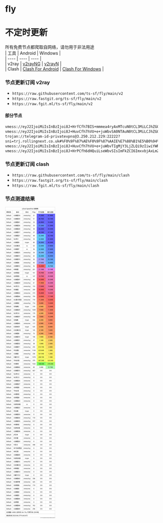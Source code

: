 # fly
# 不定时更新
所有免费节点都爬取自网络，请勿用于非法用途  
|  工具  | Android  | Windows  |  
|  ----  | ----   | ----  |  
| v2ray  | [v2rayNG](https://github.com/2dust/v2rayNG/releases) | [v2rayN](https://github.com/2dust/v2rayN/releases) |  
| Clash  | [Clash For Android](https://github.com/Kr328/ClashForAndroid/releases) | [Clash For Windows](https://github.com/Fndroid/clash_for_windows_pkg/releases) | 
  
### 节点更新订阅  v2ray
- `https://raw.githubusercontent.com/ts-sf/fly/main/v2`  
- `https://raw.fastgit.org/ts-sf/fly/main/v2`  
- `https://raw.fgit.ml/ts-sf/fly/main/v2`  
#### 部分节点  
``` 
vmess://eyJ2IjoiMiIsInBzIjoi8J+HrfCfh7BIS+mmmea4ryAxMTcuN0tCL3MiLCJhZGQiOiIzNC45Mi4yMTMuMTYyIiwicG9ydCI6IjY1MDAxIiwiaWQiOiI4OGM2ZDEyYi02MTRmLTQ4NWYtODNmYy1mYjBjYzU3YzQ4MDEiLCJhaWQiOiIwIiwic2N5IjoiYXV0byIsIm5ldCI6IndzIiwidHlwZSI6Im5vbmUiLCJob3N0IjoiIiwicGF0aCI6Ii8iLCJ0bHMiOiIiLCJzbmkiOiIiLCJ0ZXN0X25hbWUiOiJIS+mmmea4ryJ9
vmess://eyJ2IjoiMiIsInBzIjoi8J+HuvCfh7hVU+e+juWbvSA0NTAuN0tCL3MiLCJhZGQiOiIxMzcuMTc1LjkuMjA0IiwicG9ydCI6IjU3OTAyIiwiaWQiOiI0MTgwNDhhZi1hMjkzLTRiOTktOWIwYy05OGNhMzU4MGRkMjQiLCJhaWQiOiI2NCIsInNjeSI6ImF1dG8iLCJuZXQiOiJ0Y3AiLCJ0eXBlIjoibm9uZSIsImhvc3QiOiIiLCJwYXRoIjoiIiwidGxzIjoiIiwic25pIjoiIiwidGVzdF9uYW1lIjoiVVPnvo7lm70ifQ==
trojan://telegram-id-privatevpns@3.250.212.229:22222?sni=trj.rollingnext.co.uk#%F0%9F%87%AE%F0%9F%87%AAIE%E7%88%B1%E5%B0%94%E5%85%B0%20512.2KB%2Fs
vmess://eyJ2IjoiMiIsInBzIjoi8J+HuvCfh7hVU+e+juWbvTIgMjY3LjZLQi9zIiwiYWRkIjoiMTQyLjQuMTEwLjI4IiwicG9ydCI6IjUyOTA4IiwiaWQiOiI0MTgwNDhhZi1hMjkzLTRiOTktOWIwYy05OGNhMzU4MGRkMjQiLCJhaWQiOiI2NCIsInNjeSI6ImF1dG8iLCJuZXQiOiJ0Y3AiLCJ0eXBlIjoibm9uZSIsImhvc3QiOiIiLCJwYXRoIjoiIiwidGxzIjoiIiwic25pIjoiIiwidGVzdF9uYW1lIjoiVVPnvo7lm70yIn0=
vmess://eyJ2IjoiMiIsInBzIjoi8J+HrPCfh6dHQuiLseWbvSIsImFkZCI6ImxvbjAxLmZyZWVub2RlLnBybyIsInBvcnQiOiI0NDMiLCJpZCI6ImY4ODQyMTE2LTliZDktNGJlMy1hNmM4LTA0MTJiNjAxYzNjYyIsImFpZCI6IjAiLCJzY3kiOiJhdXRvIiwibmV0Ijoid3MiLCJ0eXBlIjoibm9uZSIsImhvc3QiOiJsb24wMS5mcmVlbm9kZS5wcm8iLCJwYXRoIjoiL3VwZGF0ZS5taWNyb3NvZnQuY29tIiwidGxzIjoidGxzIiwic25pIjoiIiwidGVzdF9uYW1lIjoiR0Loi7Hlm70ifQ==
```
### 节点更新订阅  clash
- `https://raw.githubusercontent.com/ts-sf/fly/main/clash`  
- `https://raw.fastgit.org/ts-sf/fly/main/clash`  
- `https://raw.fgit.ml/ts-sf/fly/main/clash`  

### 节点测速结果
![image](traffic.png)
